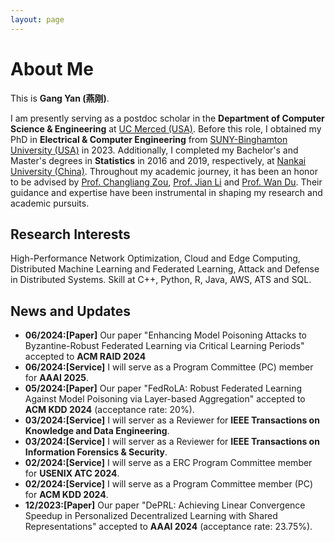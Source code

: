 ```yaml
---
layout: page
---
```


# About Me

This is **Gang Yan (燕刚)**.

I am presently serving as a postdoc scholar in the **Department of Computer Science & Engineering** at [UC Merced (USA)](https://www.ucmerced.edu/). Before this role, I obtained my PhD in **Electrical & Computer Engineering** from [SUNY-Binghamton University (USA)](https://www.binghamton.edu/) in 2023. Additionally, I completed my Bachelor's and Master's degrees in **Statistics** in 2016 and 2019, respectively, at [Nankai University (China)](https://www.nankai.edu.cn). Throughout my academic journey, it has been an honor to be advised by [Prof. Changliang Zou](https://my.nankai.edu.cn/stat/zzl/list.htm), [Prof. Jian Li](https://sites.google.com/stonybrook.edu/jianli) and [Prof. Wan Du](https://www.ucmerced.edu/content/wan-du). Their guidance and expertise have been instrumental in shaping my research and academic pursuits.

## Research Interests

High-Performance Network Optimization, Cloud and Edge Computing, Distributed Machine Learning and Federated Learning, Attack and Defense in Distributed Systems. Skill at C++, Python, R, Java, AWS, ATS and SQL.

## News and Updates
- **06/2024:[Paper]** Our paper "Enhancing Model Poisoning Attacks to Byzantine-Robust Federated Learning via Critical Learning Periods" accepted to **ACM RAID 2024**
- **06/2024:[Service]** I will serve as a Program Committee (PC) member for **AAAI 2025**.
- **05/2024:[Paper]** Our paper "FedRoLA: Robust Federated Learning Against Model Poisoning via Layer-based Aggregation" accepted to **ACM KDD 2024** (acceptance rate: 20%).
- **03/2024:[Service]** I will server as a Reviewer for **IEEE Transactions on Knowledge and Data Engineering**.
- **03/2024:[Service]** I will server as a Reviewer for **IEEE Transactions on Information Forensics & Security**.
- **02/2024:[Service]** I will serve as a ERC Program Committee member for **USENIX ATC 2024**.
- **02/2024:[Service]** I will serve as a Program Committee member (PC) for **ACM KDD 2024**.
- **12/2023:[Paper]** Our paper "DePRL: Achieving Linear Convergence Speedup in Personalized Decentralized Learning with Shared Representations" accepted to **AAAI 2024** (acceptance rate: 23.75%). 
